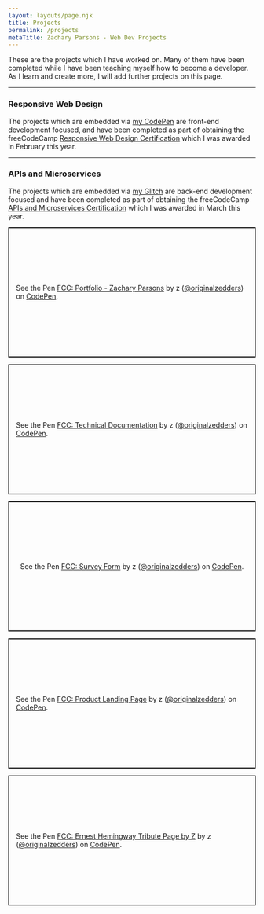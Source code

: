 ```yaml
---
layout: layouts/page.njk
title: Projects
permalink: /projects
metaTitle: Zachary Parsons - Web Dev Projects
---
```

These are the projects which I have worked on. Many of them have been completed while I have been teaching myself how to become a developer. As I learn and create more, I will add further projects on this page.

---

### Responsive Web Design
The projects which are embedded via [my CodePen](https://codepen.io/originalzedders) are front-end development focused, and have been completed as part of obtaining the freeCodeCamp [Responsive Web Design Certification](https://www.freecodecamp.org/certification/zparsons/responsive-web-design) which I was awarded in February this year.

---

### APIs and Microservices
The projects which are embedded via [my Glitch](https://glitch.com/@zgparsons/free-code-camp-z) are back-end development focused and have been completed as part of obtaining the freeCodeCamp [APIs and Microservices Certification](https://www.freecodecamp.org/certification/zparsons/apis-and-microservices) which I was awarded in March this year.

<p class="codepen" data-height="265" data-theme-id="light" data-default-tab="result" data-user="originalzedders" data-slug-hash="abzMgmw" style="height: 265px; box-sizing: border-box; display: flex; align-items: center; justify-content: center; border: 2px solid; margin: 1em 0; padding: 1em;" data-pen-title="FCC: Portfolio - Zachary Parsons">
  <span>See the Pen <a href="https://codepen.io/originalzedders/pen/abzMgmw">
  FCC: Portfolio - Zachary Parsons</a> by z (<a href="https://codepen.io/originalzedders">@originalzedders</a>)
  on <a href="https://codepen.io">CodePen</a>.</span>
</p>
<script async src="https://static.codepen.io/assets/embed/ei.js"></script>

<p class="codepen" data-height="265" data-theme-id="light" data-default-tab="result" data-user="originalzedders" data-slug-hash="wvBORXd" style="height: 265px; box-sizing: border-box; display: flex; align-items: center; justify-content: center; border: 2px solid; margin: 1em 0; padding: 1em;" data-pen-title="FCC: Technical Documentation">
  <span>See the Pen <a href="https://codepen.io/originalzedders/pen/wvBORXd">
  FCC: Technical Documentation</a> by z (<a href="https://codepen.io/originalzedders">@originalzedders</a>)
  on <a href="https://codepen.io">CodePen</a>.</span>
</p>
<script async src="https://static.codepen.io/assets/embed/ei.js"></script>

<p class="codepen" data-height="265" data-theme-id="light" data-default-tab="result" data-user="originalzedders" data-slug-hash="LYPgaxR" style="height: 265px; box-sizing: border-box; display: flex; align-items: center; justify-content: center; border: 2px solid; margin: 1em 0; padding: 1em;" data-pen-title="FCC: Survey Form">
  <span>See the Pen <a href="https://codepen.io/originalzedders/pen/LYPgaxR">
  FCC: Survey Form</a> by z (<a href="https://codepen.io/originalzedders">@originalzedders</a>)
  on <a href="https://codepen.io">CodePen</a>.</span>
</p>
<script async src="https://static.codepen.io/assets/embed/ei.js"></script>

<p class="codepen" data-height="265" data-theme-id="light" data-default-tab="result" data-user="originalzedders" data-slug-hash="WNePLVq" style="height: 265px; box-sizing: border-box; display: flex; align-items: center; justify-content: center; border: 2px solid; margin: 1em 0; padding: 1em;" data-pen-title="FCC: Product Landing Page">
  <span>See the Pen <a href="https://codepen.io/originalzedders/pen/WNePLVq">
  FCC: Product Landing Page</a> by z (<a href="https://codepen.io/originalzedders">@originalzedders</a>)
  on <a href="https://codepen.io">CodePen</a>.</span>
</p>
<script async src="https://static.codepen.io/assets/embed/ei.js"></script> 

<p class="codepen" data-height="265" data-theme-id="light" data-default-tab="html,result" data-user="originalzedders" data-slug-hash="NWKverq" style="height: 265px; box-sizing: border-box; display: flex; align-items: center; justify-content: center; border: 2px solid; margin: 1em 0; padding: 1em;" data-pen-title="FCC: Ernest Hemingway Tribute Page by Z">
  <span>See the Pen <a href="https://codepen.io/originalzedders/pen/NWKverq">
  FCC: Ernest Hemingway Tribute Page by Z</a> by z (<a href="https://codepen.io/originalzedders">@originalzedders</a>)
  on <a href="https://codepen.io">CodePen</a>.</span>
</p>
<script async src="https://static.codepen.io/assets/embed/ei.js"></script>